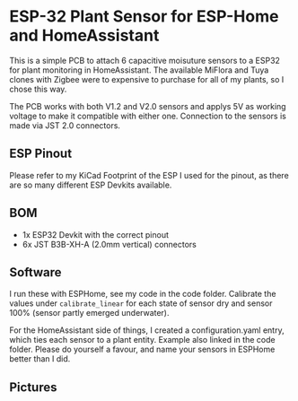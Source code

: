 # ESP-32 Plant Sensor for ESP-Home and HomeAssistant

This is a simple PCB to attach 6 capacitive moisuture sensors to a ESP32 for plant monitoring in HomeAssistant. The available MiFlora and Tuya clones with Zigbee were to expensive to purchase for all of my plants, so I chose this way. 

The PCB works with both V1.2 and V2.0 sensors and applys 5V as working voltage to make it compatible with either one. Connection to the sensors is made via JST 2.0 connectors. 

## ESP Pinout
Please refer to my KiCad Footprint of the ESP I used for the pinout, as there are so many different ESP Devkits available. 

## BOM
- 1x ESP32 Devkit with the correct pinout
- 6x JST B3B-XH-A (2.0mm vertical) connectors

## Software
I run these with ESPHome, see my code in the code folder. Calibrate the values under `calibrate_linear` for each state of sensor dry and sensor 100% (sensor partly emerged underwater).

For the HomeAssistant side of things, I created a configuration.yaml entry, which ties each sensor to a plant entity. Example also linked in the code folder. Please do yourself a favour, and name your sensors in ESPHome better than I did.

## Pictures